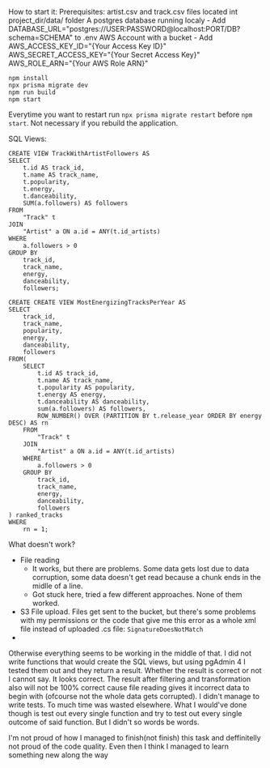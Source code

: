 How to start it:
  Prerequisites:
  artist.csv and track.csv files located int project_dir/data/ folder
  A postgres database running localy
    - Add DATABASE_URL="postgres://USER:PASSWORD@localhost:PORT/DB?schema=SCHEMA" to .env
  AWS Account with a bucket
    - Add 
      AWS_ACCESS_KEY_ID="{Your Access Key ID}"
      AWS_SECRET_ACCESS_KEY="{Your Secret Access Key}"
      AWS_ROLE_ARN="{Your AWS Role ARN}"
  ```
  npm install
  npx prisma migrate dev
  npm run build
  npm start
  ```
Everytime you want to restart run ```npx prisma migrate restart``` before ```npm start```. Not necessary if you rebuild the application.

SQL Views:
```
CREATE VIEW TrackWithArtistFollowers AS
SELECT
    t.id AS track_id,
    t.name AS track_name,
    t.popularity,
    t.energy,
    t.danceability,
    SUM(a.followers) AS followers
FROM
    "Track" t
JOIN
    "Artist" a ON a.id = ANY(t.id_artists)
WHERE
    a.followers > 0
GROUP BY
    track_id,
    track_name,
    energy,
    danceability,
    followers;

CREATE CREATE VIEW MostEnergizingTracksPerYear AS
SELECT
	track_id,
	track_name,
	popularity,
	energy,
	danceability,
	followers
FROM(
	SELECT
		t.id AS track_id,
		t.name AS track_name,
		t.popularity AS popularity,
		t.energy AS energy,
		t.danceability AS danceability,
		sum(a.followers) AS followers,
		ROW_NUMBER() OVER (PARTITION BY t.release_year ORDER BY energy DESC) AS rn
	FROM
		"Track" t
	JOIN
		"Artist" a ON a.id = ANY(t.id_artists)
	WHERE
		a.followers > 0
	GROUP BY
		track_id,
		track_name,
		energy,
		danceability,
		followers
) ranked_tracks
WHERE
	rn = 1;
```
What doesn't work?
 - File reading
   - It works, but there are problems. Some data gets lost due to data corruption, some data doesn't get read because a chunk ends in the midlle of a line.
   - Got stuck here, tried a few different approaches. None of them worked.
 - S3 File upload. Files get sent to the bucket, but there's some problems with my permissions or the code that give me this error as a whole xml file instead of uploaded .cs file: ```SignatureDoesNotMatch```
 - 

Otherwise everything seems to be working in the middle of that.
I did not write functions that would create the SQL views, but using pgAdmin 4 I tested them out and they return a result. Whether the result is correct or not I cannot say. It looks correct.
The result after filtering and transformation also will not be 100% correct cause file reading gives it incorrect data to begin with (ofcourse not the whole data gets corrupted).
I didn't manage to write tests. To much time was wasted elsewhere. What I would've done though is test out every single function and try to test out every single outcome of said function. But I didn't so words be words.

I'm not proud of how I managed to finish(not finish) this task and deffinitelly not proud of the code quality.
Even then I think I managed to learn something new along the way
